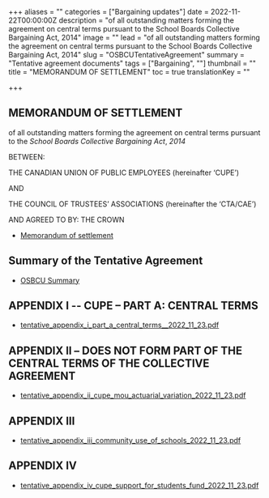 +++
aliases = ""
categories = ["Bargaining updates"]
date = 2022-11-22T00:00:00Z
description = "of all outstanding matters forming the agreement on central terms pursuant to the School Boards Collective Bargaining Act, 2014"
image = ""
lead = "of all outstanding matters forming the agreement on central terms pursuant to the School Boards Collective Bargaining Act, 2014"
slug = "OSBCUTentativeAgreement"
summary = "Tentative agreement documents"
tags = ["Bargaining", ""]
thumbnail = ""
title = "MEMORANDUM OF SETTLEMENT"
toc = true
translationKey = ""

+++
## **MEMORANDUM OF SETTLEMENT**

of all outstanding matters forming the agreement on central terms pursuant to the _School Boards Collective Bargaining Act_, _2014_

BETWEEN:

THE CANADIAN UNION OF PUBLIC EMPLOYEES (hereinafter ‘CUPE’)

AND

THE COUNCIL OF TRUSTEES’ ASSOCIATIONS (hereinafter the ‘CTA/CAE’)

AND AGREED TO BY: THE CROWN

* [Memorandum of settlement](/img/tentative_cupe_mos_2022_11_23.pdf)

## Summary of the Tentative Agreement

* [OSBCU Summary](/img/negotiations-english.pdf)

## APPENDIX I -- CUPE – PART A: CENTRAL TERMS

* [tentative_appendix_i_part_a_central_terms__2022_11_23.pdf](/img/tentative_appendix_i_part_a_central_terms__2022_11_23.pdf "tentative_appendix_i_part_a_central_terms__2022_11_23.pdf")

## APPENDIX ll – DOES NOT FORM PART OF THE CENTRAL TERMS OF THE COLLECTIVE AGREEMENT

* [tentative_appendix_ii_cupe_mou_actuarial_variation_2022_11_23.pdf](/img/tentative_appendix_ii_cupe_mou_actuarial_variation_2022_11_23.pdf "tentative_appendix_ii_cupe_mou_actuarial_variation_2022_11_23.pdf")

## APPENDIX III

* [tentative_appendix_iii_community_use_of_schools_2022_11_23.pdf](/img/tentative_appendix_iii_community_use_of_schools_2022_11_23.pdf "tentative_appendix_iii_community_use_of_schools_2022_11_23.pdf")

## APPENDIX IV

* [tentative_appendix_iv_cupe_support_for_students_fund_2022_11_23.pdf](/img/tentative_appendix_iv_cupe_support_for_students_fund_2022_11_23.pdf "tentative_appendix_iv_cupe_support_for_students_fund_2022_11_23.pdf")
